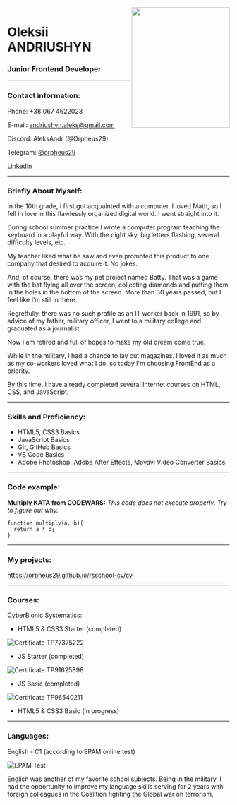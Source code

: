 <img align="right" width="222" height="273" src="https://user-images.githubusercontent.com/110335429/189494083-18489b59-3317-49d7-8725-f64d99b6958c.jpg">

# Oleksii ANDRIUSHYN

### Junior Frontend Developer
***

### Contact information:

Phone: +38 067 4622023

E-mail: andriushyn.aleks@gmail.com

Discord: AleksAndr (@Orpheus29)

Telegram: [@orpheus29](https://t.me/orpheus29)

[LinkedIn](https://www.linkedin.com/in/aleks-andriushyn-032b561b7/)


***

### Briefly About Myself:

In the 10th grade, I first got acquainted with a computer. I loved Math, so I fell in love in this flawlessly organized digital world. I went straight into it.

During school summer practice I wrote a computer program teaching the keyboard in a playful way. With the night sky, big letters flashing, several difficulty levels, etc.

My teacher liked what he saw and even promoted this product to one company that desired to acquire it. No jokes.

And, of course, there was my pet project named Batty. That was a game with the bat flying all over the screen, collecting diamonds and putting them in the holes in the bottom of the screen. More than 30 years passed, but I feel like I’m still in there.

Regretfully, there was no such profile as an IT worker back in 1991, so by advice of my father, military officer, I went to a military college and graduated as a journalist.

Now I am retired and full of hopes to make my old dream come true.

While in the military, I had a chance to lay out magazines. I loved it as much as my co-workers loved what I do, so today I'm choosing FrontEnd as a priority.

By this time, I have already completed several Internet courses on HTML, CSS, and JavaScript.

***

### Skills and Proficiency:

- HTML5, CSS3 Basics
- JavaScript Basics
- Git, GitHub Basics
- VS Code Basics
- Adobe Photoshop, Adobe After Effects, Movavi Video Converter Basics

***

### Code example:

**Multiply KATA from CODEWARS:** _This code does not execute properly. Try to figure out why._

```
function multiply(a, b){
  return a * b;
}
```

***

### My projects:

https://orpheus29.github.io/rsschool-cv/cv

***

### Courses:

CyberBionic Systematics:

- HTML5 & CSS3 Starter (completed)

![Certificate TP77375222](https://user-images.githubusercontent.com/110335429/189489173-3d0abb6d-93d2-464c-9aa5-1f69dc4c7635.jpg "Oleksii ANDRIUSHYN's HTML5 & CSS3 Starter Certificate")

- JS Starter (completed)
 
![Certificate TP91625898](https://user-images.githubusercontent.com/110335429/189489222-419f1a1b-5905-4658-a60d-be4b4dd9db28.jpg "Oleksii ANDRIUSHYN's JS Starter Certificate")

- JS Basic (completed)
 
![Certificate TP96540211](https://user-images.githubusercontent.com/110335429/189489336-d51dd05f-7e7a-4c08-89a6-bc332a3c98dd.jpg "Oleksii ANDRIUSHYN's JS Basic Certificate")

- HTML5 & CSS3 Basic (in progress)

***

### Languages:

English - C1 (according to EPAM online test)

![EPAM Test](https://user-images.githubusercontent.com/110335429/189489703-2ddb6636-37bf-464c-b566-f656309604ed.JPG "Oleksii ANDRIUSHYN's EPAM English Test Results")

English was another of my favorite school subjects. Being in the military, I had the opportunity to improve my language skills serving for 2 years with foreign colleagues in the Coalition fighting the Global war on terrorism.
